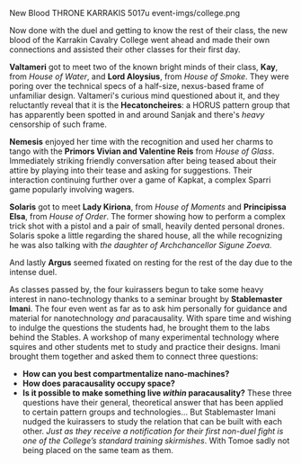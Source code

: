 New Blood
THRONE KARRAKIS
5017u
event-imgs/college.png

Now done with the duel and getting to know the rest of their class, the new blood of the Karrakin Cavalry College went ahead and made their own connections and assisted their other classes for their first day.

**Valtameri** got to meet two of the known bright minds of their class, **Kay**, from *House of Water*, and **Lord Aloysius**, from *House of Smoke*. They were poring over the technical specs of a half-size, nexus-based frame of unfamiliar design. Valtameri's curious mind questioned about it, and they reluctantly reveal that it is the **Hecatoncheires**: a HORUS pattern group that has apparently been spotted in and around Sanjak and there's *heavy* censorship of such frame.

**Nemesis** enjoyed her time with the recognition and used her charms to tango with the **Primors Vivian and Valentine Reis** from *House of Glass*. Immediately striking friendly conversation after being teased about their attire by playing into their tease and asking for suggestions. Their interaction continuing further over a game of Kapkat, a complex Sparri game popularly involving wagers.

**Solaris** got to meet **Lady Kiriona**, from *House of Moments* and **Principissa Elsa**, from *House of Order*. The former showing how to perform a complex trick shot with a pistol and a pair of small, heavily dented personal drones. Solaris spoke a little regarding the shared house, all the while recognizing he was also talking with *the daughter of Archchancellor Sigune Zoeva.* 

And lastly **Argus** seemed fixated on resting for the rest of the day due to the intense duel.

As classes passed by, the four kuirassers begun to take some heavy interest in nano-technology thanks to a seminar brought by **Stablemaster Imani**. The four even went as far as to ask him personally for guidance and material for nanotechnology *and* paracausality. With spare time and wishing to indulge the questions the students had, he brought them to the labs behind the Stables. A workshop of many experimental technology where squires and other students met to study and practice their designs. Imani brought them together and asked them to connect three questions:
- **How can you best compartmentalize nano-machines?**
- **How does paracausality occupy space?**
- **Is it possible to make something live *within* paracausality?**
These three questions have their general, theoretical answer that has been applied to certain pattern groups and technologies... But Stablemaster Imani nudged the kuirassers to study the relation that can be built with each other. *Just as they receive a notification for their first non-duel fight is one of the College’s standard training skirmishes*. With Tomoe sadly not being placed on the same team as them.
